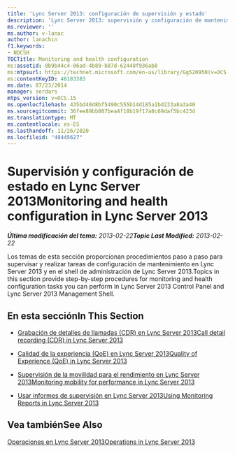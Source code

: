 ```yaml
---
title: 'Lync Server 2013: configuración de supervisión y estado'
description: 'Lync Server 2013: supervisión y configuración de mantenimiento.'
ms.reviewer: ''
ms.author: v-lanac
author: lanachin
f1.keywords:
- NOCSH
TOCTitle: Monitoring and health configuration
ms:assetid: 0b9b44c4-06ad-4b89-b87d-62448f936ab8
ms:mtpsurl: https://technet.microsoft.com/en-us/library/Gg520950(v=OCS.15)
ms:contentKeyID: 48183383
ms.date: 07/23/2014
manager: serdars
mtps_version: v=OCS.15
ms.openlocfilehash: 435bd40d8bf5490c555b14d185a1bd233a8a3a40
ms.sourcegitcommit: 36fee89bb887bea4f18b19f17a8c69daf5bc423d
ms.translationtype: MT
ms.contentlocale: es-ES
ms.lasthandoff: 11/26/2020
ms.locfileid: "49445627"
---
```

# <a name="monitoring-and-health-configuration-in-lync-server-2013"></a><span data-ttu-id="8eb42-103">Supervisión y configuración de estado en Lync Server 2013</span><span class="sxs-lookup"><span data-stu-id="8eb42-103">Monitoring and health configuration in Lync Server 2013</span></span>

<div data-xmlns="http://www.w3.org/1999/xhtml">

<div class="topic" data-xmlns="http://www.w3.org/1999/xhtml" data-msxsl="urn:schemas-microsoft-com:xslt" data-cs="https://msdn.microsoft.com/">

<div data-asp="https://msdn2.microsoft.com/asp">



</div>

<div id="mainSection">

<div id="mainBody"><span data-ttu-id="8eb42-104">

<span> </span></span><span class="sxs-lookup"><span data-stu-id="8eb42-104">

<span> </span></span></span>

<span data-ttu-id="8eb42-105">_**Última modificación del tema:** 2013-02-22_</span><span class="sxs-lookup"><span data-stu-id="8eb42-105">_**Topic Last Modified:** 2013-02-22_</span></span>

<span data-ttu-id="8eb42-106">Los temas de esta sección proporcionan procedimientos paso a paso para supervisar y realizar tareas de configuración de mantenimiento en Lync Server 2013 y en el shell de administración de Lync Server 2013.</span><span class="sxs-lookup"><span data-stu-id="8eb42-106">Topics in this section provide step-by-step procedures for monitoring and health configuration tasks you can perform in Lync Server 2013 Control Panel and Lync Server 2013 Management Shell.</span></span>

<div>

## <a name="in-this-section"></a><span data-ttu-id="8eb42-107">En esta sección</span><span class="sxs-lookup"><span data-stu-id="8eb42-107">In This Section</span></span>

  - [<span data-ttu-id="8eb42-108">Grabación de detalles de llamadas (CDR) en Lync Server 2013</span><span class="sxs-lookup"><span data-stu-id="8eb42-108">Call detail recording (CDR) in Lync Server 2013</span></span>](lync-server-2013-call-detail-recording-cdr.md)

  - [<span data-ttu-id="8eb42-109">Calidad de la experiencia (QoE) en Lync Server 2013</span><span class="sxs-lookup"><span data-stu-id="8eb42-109">Quality of Experience (QoE) in Lync Server 2013</span></span>](lync-server-2013-quality-of-experience-qoe.md)

  - [<span data-ttu-id="8eb42-110">Supervisión de la movilidad para el rendimiento en Lync Server 2013</span><span class="sxs-lookup"><span data-stu-id="8eb42-110">Monitoring mobility for performance in Lync Server 2013</span></span>](lync-server-2013-monitoring-mobility-for-performance.md)

  - [<span data-ttu-id="8eb42-111">Usar informes de supervisión en Lync Server 2013</span><span class="sxs-lookup"><span data-stu-id="8eb42-111">Using Monitoring Reports in Lync Server 2013</span></span>](lync-server-2013-using-monitoring-reports.md)

</div>

<div>

## <a name="see-also"></a><span data-ttu-id="8eb42-112">Vea también</span><span class="sxs-lookup"><span data-stu-id="8eb42-112">See Also</span></span>


[<span data-ttu-id="8eb42-113">Operaciones en Lync Server 2013</span><span class="sxs-lookup"><span data-stu-id="8eb42-113">Operations in Lync Server 2013</span></span>](lync-server-2013-operations.md)  
  

<span data-ttu-id="8eb42-114"></div>

</div>

<span> </span>

</div>

</div>

</span><span class="sxs-lookup"><span data-stu-id="8eb42-114"></div>

</div>

<span> </span>

</div>

</div>

</span></span></div>

